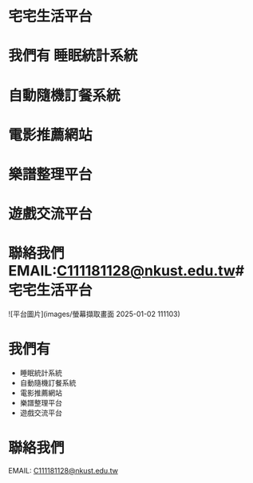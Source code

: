 # 宅宅生活平台
# 我們有 睡眠統計系統
# 自動隨機訂餐系統
# 電影推薦網站
# 樂譜整理平台
# 遊戲交流平台
# 聯絡我們 EMAIL:C111181128@nkust.edu.tw# 宅宅生活平台

![平台圖片](images/螢幕擷取畫面 2025-01-02 111103)

# 我們有
- 睡眠統計系統
- 自動隨機訂餐系統
- 電影推薦網站
- 樂譜整理平台
- 遊戲交流平台

# 聯絡我們
EMAIL: C111181128@nkust.edu.tw